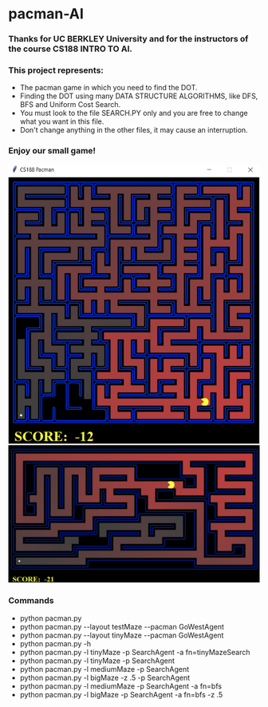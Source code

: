 # pacman-AI

### Thanks for UC BERKLEY University and for the instructors of the course CS188 INTRO TO AI.
### This project represents:
* The pacman game in which you need to find the DOT.
* Finding the DOT using many DATA STRUCTURE ALGORITHMS, like DFS, BFS and Uniform Cost Search.
* You must look to the file SEARCH.PY only and you are free to change what you want in this file.
* Don't change anything in the other files, it may cause an interruption.

### Enjoy our small game!

![pac1](https://github.com/alialhousseini/pacman-AI/blob/master/1.PNG)
![pac2](https://github.com/alialhousseini/pacman-AI/blob/master/2.PNG)

### Commands
- python pacman.py
- python pacman.py --layout testMaze --pacman GoWestAgent
- python pacman.py --layout tinyMaze --pacman GoWestAgent
- python pacman.py -h
- python pacman.py -l tinyMaze -p SearchAgent -a fn=tinyMazeSearch
- python pacman.py -l tinyMaze -p SearchAgent
- python pacman.py -l mediumMaze -p SearchAgent
- python pacman.py -l bigMaze -z .5 -p SearchAgent
- python pacman.py -l mediumMaze -p SearchAgent -a fn=bfs
- python pacman.py -l bigMaze -p SearchAgent -a fn=bfs -z .5
